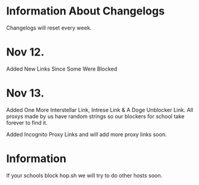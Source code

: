 # Information About Changelogs

Changelogs will reset every week.
 
 # Nov 12.

Added New Links Since Some Were Blocked

# Nov 13.

Added One More Interstellar Link, Intrese Link & A Doge Unblocker Link. All proxys made by us have random strings so our blockers for school take forever to find it. 

<p>Added Incognito Proxy Links and will add more proxy links soon.</p>

# Information

If your schools block hop.sh we will try to do other hosts soon.
